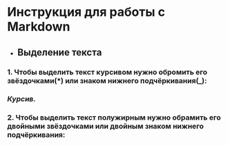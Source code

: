 # **Инструкция для работы с Markdown**

* ## Выделение текста

### 1. Чтобы выделить текст курсивом нужно обромить его звёздочками(*) или знаком нижнего подчёркивания(_):

### *Курсив.*

### 2. Чтобы выделить текст полужирным нужно обрамить его двойными звёздочками или двойным знаком нижнего подчёркивания: